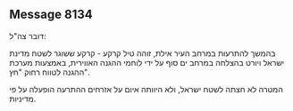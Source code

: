 ## Message 8134

דובר צה"ל:

בהמשך להתרעות במרחב העיר אילת, זוהה טיל קרקע - קרקע ששוגר לשטח מדינת ישראל ויורט בהצלחה במרחב ים סוף על ידי לוחמי ההגנה האווירית, באמצעות מערכת ההגנה לטווח רחוק "חץ".

המטרה לא חצתה לשטח ישראל, ולא היוותה איום על אזרחים ההתרעה הופעלה על פי מדיניות.

